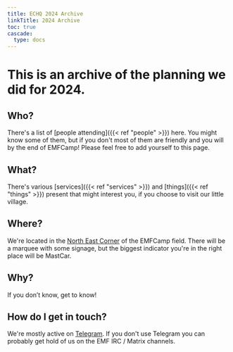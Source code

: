 ```yaml
---
title: ECHQ 2024 Archive
linkTitle: 2024 Archive
toc: true
cascade:
  type: docs
---
```

# This is an archive of the planning we did for 2024.


## Who?
There's a list of [people attending]({{< ref "people" >}}) here. You might know some of them, but if you don't most of them are friendly and you will by the end of EMFCamp! Please feel free to add yourself to this page.

## What?
There's various [services]({{< ref "services" >}}) and [things]({{< ref "things" >}}) present that might interest you, if you choose to visit our little village.

## Where?
We're located in the [North East Corner](https://map.emfcamp.org/#18.33/52.043238/-2.374226) of the EMFCamp field. There will be a marquee with some signage, but the biggest indicator you're in the right place will be MastCar.

## Why?
If you don’t know, get to know!

## How do I get in touch?
We're mostly active on [Telegram](https://t.me/+b2gKTnNcADJkNDk0). If you don't use Telegram you can probably get hold of us on the EMF IRC / Matrix channels.
